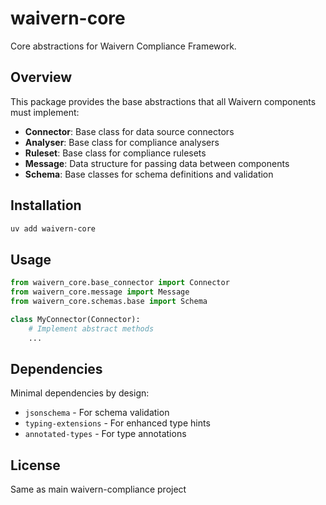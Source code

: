 # waivern-core

Core abstractions for Waivern Compliance Framework.

## Overview

This package provides the base abstractions that all Waivern components must implement:

- **Connector**: Base class for data source connectors
- **Analyser**: Base class for compliance analysers
- **Ruleset**: Base class for compliance rulesets
- **Message**: Data structure for passing data between components
- **Schema**: Base classes for schema definitions and validation

## Installation

```bash
uv add waivern-core
```

## Usage

```python
from waivern_core.base_connector import Connector
from waivern_core.message import Message
from waivern_core.schemas.base import Schema

class MyConnector(Connector):
    # Implement abstract methods
    ...
```

## Dependencies

Minimal dependencies by design:
- `jsonschema` - For schema validation
- `typing-extensions` - For enhanced type hints
- `annotated-types` - For type annotations

## License

Same as main waivern-compliance project
